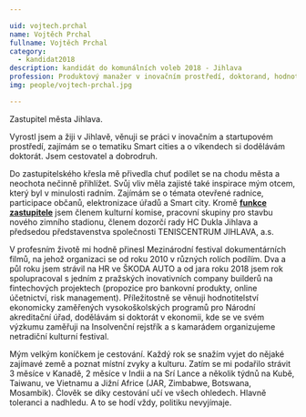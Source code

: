 ```yaml
---

uid: vojtech.prchal            
name: Vojtěch Prchal       
fullname: Vojtěch Prchal      
category:
  - kandidat2018             
description: kandidát do komunálních voleb 2018 - Jihlava 
profession: Produktový manažer v inovačním prostředí, doktorand, hodnotitel pro ekonomické vysokoškolské programy v Národním akreditačním úřadu
img: people/vojtech-prchal.jpg

---
```


Zastupitel města Jihlava. 

Vyrostl jsem a žiji v Jihlavě, věnuji se práci v inovačním a startupovém prostředí, zajímám se o tematiku Smart cities a o víkendech si dodělávám doktorát. Jsem cestovatel a dobrodruh.

Do zastupitelského křesla mě přivedla chuť podílet se na chodu města a neochota nečinně přihlížet. Svůj vliv měla zajisté také inspirace mým otcem, který byl v minulosti radním. Zajímám se o témata otevřené radnice, participace občanů, elektronizace úřadů a Smart city. Kromě **[funkce zastupitele](https://vysocina.pirati.cz/aktuality/rozhovor-vojta-prchal.html)** jsem členem kulturní komise, pracovní skupiny pro stavbu nového zimního stadionu, členem dozorčí rady HC Dukla Jihlava a předsedou představenstva společnosti TENISCENTRUM JIHLAVA, a.s.

V profesním životě mi hodně přinesl Mezinárodní festival dokumentárních filmů, na jehož organizaci se od roku 2010 v různých rolích podílím. Dva a půl roku jsem strávil na HR ve ŠKODA AUTO a od jara roku 2018 jsem rok spolupracoval s jedním z pražských inovativních company builderů na fintechových projektech (propozice pro bankovní produkty, online účetnictví, risk management). Příležitostně se věnuji hodnotitelství ekonomicky zaměřených vysokoškolských programů pro Národní akreditační úřad, dodělávám si doktorát v ekonomii, kde se ve svém výzkumu zaměřuji na Insolvenční rejstřík a s kamarádem organizujeme netradiční kulturní festival.

Mým velkým koníčkem je cestování. Každý rok se snažím vyjet do nějaké zajímavé země a poznat místní zvyky a kulturu. Zatím se mi podařilo strávit 3 měsíce v Kanadě, 2 měsíce v Indii a na Srí Lance a několik týdnů na Kubě, Taiwanu, ve Vietnamu a Jižní Africe (JAR, Zimbabwe, Botswana, Mosambik). Člověk se díky cestování učí ve všech ohledech. Hlavně toleranci a nadhledu. A to se hodí vždy, politiku nevyjímaje.
